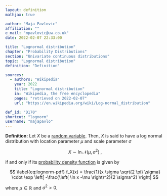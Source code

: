```yaml
---
layout: definition
mathjax: true

author: "Maja Pavlovic"
affiliation: ""
e_mail: "mpavlovic@uw.co.uk"
date: 2022-02-07 22:33:00

title: "Lognormal distribution"
chapter: "Probability Distributions"
section: "Univariate continuous distributions"
topic: "Lognormal distribution"
definition: "Definition"

sources:
  - authors: "Wikipedia"
    year: 2022
    title: "Lognormal distribution"
    in: "Wikipedia, the free encyclopedia"
    pages: "retrieved on 2022-02-07"
    url: "https://en.wikipedia.org/wiki/Log-normal_distribution"

def_id: "D170"
shortcut: "lognorm"
username: "majapavlo"
---
```



**Definition:** Let $X$ be a [random variable](/D/rvar). Then, $X$ is said to have a log normal distribution with location parameter $\mu$ and scale parameter $\sigma$

$$ \label{eq:lognorm}
X \sim \ln \mathcal{N}(\mu, \sigma^2) \; ,
$$

if and only if its [probability density function](/D/pdf) is given by

$$ \label{eq:lognorm-pdf}
f_X(x) = \frac{1}{x \sigma \sqrt{2 \pi} \sigma} \cdot \exp \left[ -\frac{\left( \ln x -\mu \right)^2}{2 \sigma^2} \right]
$$

where $\mu \in \mathbb{R}$ and $\sigma^2 > 0$.
